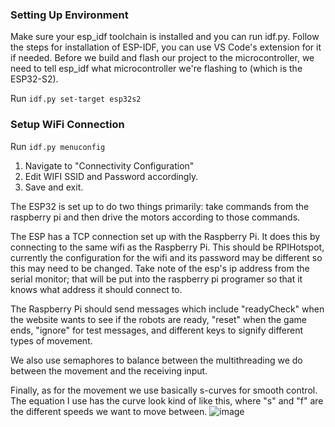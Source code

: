 ### Setting Up Environment
Make sure your esp_idf toolchain is installed and you can run idf.py. Follow the steps for installation of ESP-IDF, you can use VS Code's extension for it if needed.
Before we build and flash our project to the microcontroller, we need to tell esp_idf what microcontroller we're flashing to (which is the ESP32-S2).

Run `idf.py set-target esp32s2`

### Setup WiFi Connection

Run `idf.py menuconfig`

1. Navigate to "Connectivity Configuration"  
2. Edit WIFI SSID and Password accordingly.
3. Save and exit.

The ESP32 is set up to do two things primarily: take commands from the raspberry pi and then drive the motors according to those commands.

The ESP has a TCP connection set up with the Raspberry Pi. It does this by connecting to the same wifi as the Raspberry Pi. This should be RPIHotspot, currently the configuration for the wifi and its password may be different so this may need to be changed. Take note of the esp's ip address from the serial monitor; that will be put into the raspberry pi programer so that it knows what address it should connect to.

The Raspberry Pi should send messages which include "readyCheck" when the website wants to see if the robots are ready, "reset" when the game ends, "ignore" for test messages, and different keys to signify different types of movement.

We also use semaphores to balance between the multithreading we do between the movement and the receiving input.

Finally, as for the movement we use basically s-curves for smooth control. The equation I use has the curve look kind of like this, where "s" and "f" are the different speeds we want to move between.
![image](https://github.com/user-attachments/assets/8f57eb09-9af4-40c4-bd81-6aa076cef75f)
